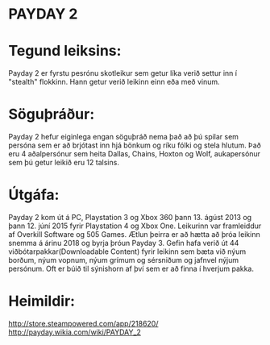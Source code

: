 # PAYDAY 2
# Tegund leiksins:
Payday 2 er fyrstu pesrónu skotleikur sem getur líka verið settur inn í "stealth" flokkinn. Hann getur verið leikinn einn eða með vinum.
# Söguþráður:
Payday 2 hefur eiginlega engan söguþráð nema það að þú spilar sem persóna sem er að brjótast inn hjá bönkum og ríku fólki og stela hlutum.
Það eru 4 aðalpersónur sem heita Dallas, Chains, Hoxton og Wolf, aukapersónur sem þú getur leikið eru 12 talsins.
# Útgáfa:
Payday 2 kom út á PC, Playstation 3 og Xbox 360 þann 13. ágúst 2013 og þann 12. júní 2015 fyrir Playstation 4 og Xbox One. Leikurinn var framleiddur af Overkill Software og 505 Games. Ætlun þeirra er að hætta að þróa leikinn snemma á árinu 2018 og byrja þróun Payday 3.
Gefin hafa verið út 44 viðbótarpakkar(Downloadable Content) fyrir leikinn sem bæta við nýum borðum, nýum vopnum, nýum grímum og sérsniðum og jafnvel nýjum persónum. Oft er búið til sýnishorn af því sem er að finna í hverjum pakka.
# Heimildir:
http://store.steampowered.com/app/218620/
<br>
http://payday.wikia.com/wiki/PAYDAY_2
